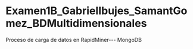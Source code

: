 # Examen1B_GabrielIbujes_SamantGomez_BDMultidimensionales
Proceso de carga de datos en RapidMiner--- MongoDB
